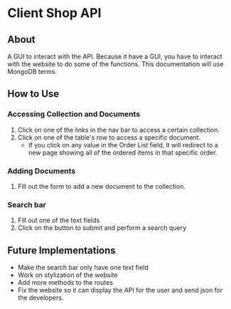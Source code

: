 # Client Shop API
## About
A GUI to interact with the API. Because it have a GUI, you have to interact with the website to do some of the functions. This documentation will use MongoDB terms.
## How to Use
### Accessing Collection and Documents
1. Click on one of the links in the nav bar to access a certain collection.
2. Click on one of the table's row to access a specific document.
   - If you click on any value in the Order List field, it will redirect to a new page showing all of the ordered items in that specific order.
### Adding Documents
1. Fill out the form to add a new document to the collection.
### Search bar
1. Fill out one of the text fields
2. Click on the button to submit and perform a search query
## Future Implementations
- Make the search bar only have one text field
- Work on stylization of the website
- Add more methods to the routes
- Fix the website so it can display the API for the user and send json for the developers.
